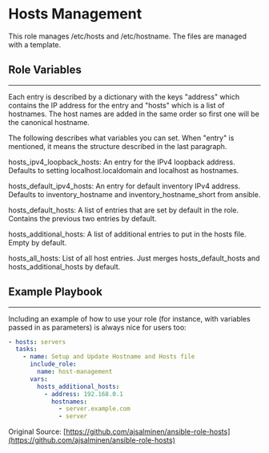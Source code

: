 # Hosts Management

This role manages /etc/hosts and /etc/hostname. The files are managed with a
template.

## Role Variables

---

Each entry is described by a dictionary with the keys "address" which contains
the IP address for the entry and "hosts" which is a list of hostnames. The host
names are added in the same order so first one will be the canonical hostname.

The following describes what variables you can set. When "entry" is mentioned,
it means the structure described in the last paragraph.

hosts_ipv4_loopback_hosts: An entry for the IPv4 loopback address. Defaults to
setting localhost.localdomain and localhost as hostnames.

hosts_default_ipv4_hosts: An entry for default inventory IPv4 address. Defaults
to inventory_hostname and inventory_hostname_short from ansible.

hosts_default_hosts: A list of entries that are set by default in the role.
Contains the previous two entries by default.

hosts_additional_hosts: A list of additional entries to put in the hosts file.
Empty by default.

hosts_all_hosts: List of all host entries. Just merges hosts_default_hosts and
hosts_additional_hosts by default.

## Example Playbook

---

Including an example of how to use your role (for instance, with variables passed in as parameters) is always nice for users too:

```yaml
- hosts: servers
  tasks:
    - name: Setup and Update Hostname and Hosts file
      include_role:
        name: host-management
      vars:
        hosts_additional_hosts:
          - address: 192.168.0.1
            hostnames:
              - server.example.com
              - server
```

Original Source: [https://github.com/ajsalminen/ansible-role-hosts](https://github.com/ajsalminen/ansible-role-hosts)
